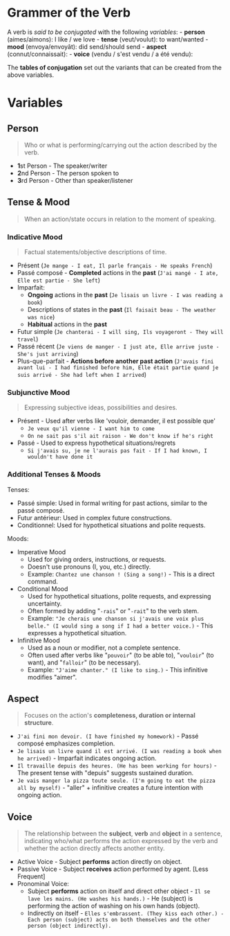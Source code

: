 Grammer of the Verb
===================

A verb is _said to be conjugated_ with the following _variables_:
    - **person** (aimes/aimons): I like / we love
    - **tense** (veut/voulut): to want/wanted
    - **mood** (envoya/envoyât): did send/should send
    - **aspect** (connut/connaissait): 
    - **voice** (vendu / s'est vendu / a été vendu):

The **tables of conjugation** set out the variants that can be created from the above variables.

# Variables

## Person
> Who or what is performing/carrying out the action described by the verb.

- **1**st Person - The speaker/writer
- **2**nd Person - The person spoken to
- **3**rd Person - Other than speaker/listener

## Tense & Mood
> When an action/state occurs in relation to the moment of speaking.

### Indicative Mood
> Factual statements/objective descriptions of time.

- Présent (`Je mange - I eat, Il parle français - He speaks French`)
- Passé composé - **Completed** actions in the **past** (`J'ai mangé - I ate, Elle est partie - She left`)
- Imparfait:
    - **Ongoing** actions in the **past**       (`Je lisais un livre - I was reading a book`)
    - Descriptions of states in the **past**    (`Il faisait beau - The weather was nice`)
    - **Habitual** actions in the **past**
- Futur simple      (`Je chanterai - I will sing, Ils voyageront - They will travel`)
- Passé récent      (`Je viens de manger - I just ate, Elle arrive juste - She's just arriving`)
- Plus-que-parfait  - **Actions before another past action** (`J'avais fini avant lui - I had finished before him, Elle était partie quand je suis arrivé - She had left when I arrived`)

### Subjunctive Mood
> Expressing subjective ideas, possibilities and desires.

- Présent   - Used after verbs like 'vouloir, demander, il est possible que'
    - `Je veux qu'il vienne - I want him to come`
    - `On ne sait pas s'il ait raison - We don't know if he's right`
- Passé     - Used to express hypothetical situations/regrets
    - `Si j'avais su, je ne l'aurais pas fait - If I had known, I wouldn't have done it`

### Additional Tenses & Moods

Tenses:
- Passé simple: Used in formal writing for past actions, similar to the passé composé.
- Futur antérieur: Used in complex future constructions.
- Conditionnel: Used for hypothetical situations and polite requests.

Moods:
- Imperative Mood
    - Used for giving orders, instructions, or requests.
    - Doesn't use pronouns (I, you, etc.) directly.
    - Example: `Chantez une chanson ! (Sing a song!)` - This is a direct command.
- Conditional Mood
    - Used for hypothetical situations, polite requests, and expressing uncertainty.
    - Often formed by adding "`-rais`" or "`-rait`" to the verb stem.
    - Example: `"Je cherais une chanson si j'avais une voix plus belle." (I would sing a song if I had a better voice.)` - This expresses a hypothetical situation.
- Infinitive Mood
    - Used as a noun or modifier, not a complete sentence.
    - Often used after verbs like "`pouvoir`" (to be able to), "`vouloir`" (to want), and "`falloir`" (to be necessary).
    - Example: `"J'aime chanter." (I like to sing.)` - This infinitive modifies "aimer".

## Aspect
> Focuses on the action's **completeness, duration or internal structure**.

- `J'ai fini mon devoir. (I have finished my homework)` - Passé composé emphasizes completion.
- `Je lisais un livre quand il est arrivé. (I was reading a book when he arrived)` - Imparfait indicates ongoing action.
- `Il travaille depuis des heures. (He has been working for hours)` - The present tense with "depuis" suggests sustained duration.
- `Je vais manger la pizza toute seule. (I'm going to eat the pizza all by myself)` - "aller" + infinitive creates a future intention with ongoing action.

## Voice
> The relationship between the **subject**, **verb** and **object** in a sentence, indicating who/what performs the action expressed by the verb and whether the action directly affects another entity.

- Active Voice      - Subject **performs** action directly on object.
- Passive Voice     - Subject **receives** action performed by agent. [Less Frequent]
- Pronominal Voice:
    - Subject **performs** action on itself and direct other object - `Il se lave les mains. (He washes his hands.)` - He (subject) is performing the action of washing on his own hands (object).
    - Indirectly on itself  - `Elles s'embrassent. (They kiss each other.) - Each person (subject) acts on both themselves and the other person (object indirectly).`